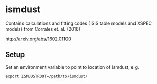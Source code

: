# ismdust

Contains calculations and fitting codes (ISIS table models and XSPEC models) from Corrales et. al. (2016)

http://arxiv.org/abs/1602.01100

## Setup

Set an environment variable to point to location of ismdust, e.g.

    export ISMDUSTROOT=/path/to/ismdust/

